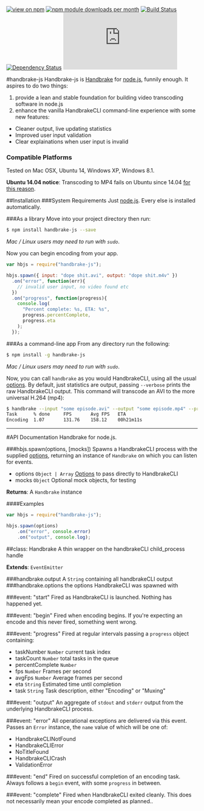 [![view on npm](http://img.shields.io/npm/v/handbrake-js.svg)](https://www.npmjs.org/package/handbrake-js)
[![npm module downloads per month](http://img.shields.io/npm/dm/handbrake-js.svg)](https://www.npmjs.org/package/handbrake-js)
[![Build Status](https://travis-ci.org/75lb/handbrake-js.svg?branch=master)](https://travis-ci.org/75lb/handbrake-js)
[![Dependency Status](https://david-dm.org/75lb/handbrake-js.svg)](https://david-dm.org/75lb/handbrake-js)
![Analytics](https://ga-beacon.appspot.com/UA-27725889-6/handbrake-js/README.md?pixel)

#handbrake-js
Handbrake-js is [Handbrake](http://handbrake.fr) for [node.js](http://nodejs.org), funnily enough. It aspires to do two things:

1. provide a lean and stable foundation for building video transcoding software in node.js
2. enhance the vanilla HandbrakeCLI command-line experience with some new features: 
  - Cleaner output, live updating statistics
  - Improved user input validation
  - Clear explainations when user input is invalid


### Compatible Platforms
Tested on Mac OSX, Ubuntu 14, Windows XP, Windows 8.1.

**Ubuntu 14.04 notice**: Transcoding to MP4 fails on Ubuntu since 14.04 [for this reason](https://forum.handbrake.fr/viewtopic.php?f=13&t=30044).

##Installation
###System Requirements
Just [node.js](http://nodejs.org). Every else is installed automatically.

###As a library 
Move into your project directory then run: 
```sh
$ npm install handbrake-js --save
```
*Mac / Linux users may need to run with `sudo`*.

Now you can begin encoding from your app. 

```js
var hbjs = require("handbrake-js");

hbjs.spawn({ input: "dope shit.avi", output: "dope shit.m4v" })
  .on("error", function(err){
    // invalid user input, no video found etc
  })
  .on("progress", function(progress){
    console.log(
      "Percent complete: %s, ETA: %s", 
      progress.percentComplete, 
      progress.eta
    );
  });
```
###As a command-line app
From any directory run the following:
```sh
$ npm install -g handbrake-js
```
*Mac / Linux users may need to run with `sudo`*.

Now, you can call `handbrake` as you would HandbrakeCLI, using all the usual [options](https://trac.handbrake.fr/wiki/CLIGuide). By default, just statistics are output, passing `--verbose` prints the raw HandbrakeCLI output. This command will transcode an AVI to the more universal H.264 (mp4):
```sh
$ handbrake --input "some episode.avi" --output "some episode.mp4" --preset Normal
Task      % done     FPS       Avg FPS   ETA
Encoding  1.07       131.76    158.12    00h21m11s
```

- - - - - - - - - - - - - - - - - - - - - - - - - - - - - - - - - - - - - - - - - - - - - - - - - 
#API Documentation
Handbrake for node.js.


###hbjs.spawn(options, [mocks])
Spawns a HandbrakeCLI process with the supplied [options](https://trac.handbrake.fr/wiki/CLIGuide), returning an instance of `Handbrake` on which you can listen for events.


- options `Object | Array` [Options](https://trac.handbrake.fr/wiki/CLIGuide) to pass directly to HandbrakeCLI  
- mocks `Object` Optional mock objects, for testing  


**Returns**: A `Handbrake` instance


####Examples
```js
var hbjs = require("handbrake-js");

hbjs.spawn(options)
    .on("error", console.error)
    .on("output", console.log);
```


##class: Handbrake
A thin wrapper on the handbrakeCLI child_process handle

**Extends**: `EventEmitter`



###handbrake.output
A `String` containing all handbrakeCLI output
###handbrake.options
the options HandbrakeCLI was spawned with




###event: "start"
Fired as HandbrakeCLI is launched. Nothing has happened yet.

###event: "begin"
Fired when encoding begins. If you're expecting an encode and this never fired, something went wrong.

###event: "progress"
Fired at regular intervals passing a `progress` object containing:

- taskNumber `Number` current task index
- taskCount `Number` total tasks in the queue
- percentComplete `Number`
- fps `Number` Frames per second
- avgFps `Number` Average frames per second
- eta `String` Estimated time until completion
- task `String` Task description, either "Encoding" or "Muxing"

###event: "output"
An aggregate of `stdout` and `stderr` output from the underlying HandbrakeCLI process.

###event: "error"
All operational exceptions are delivered via this event. Passes an `Error` instance, the `name` value of which will be one of: 

- HandbrakeCLINotFound
- HandbrakeCLIError
- NoTitleFound
- HandbrakeCLICrash
- ValidationError

###event: "end"
Fired on successful completion of an encoding task. Always follows a `begin` event, with some `progress` in between.

###event: "complete"
Fired when HandbrakeCLI exited cleanly. This does not necessarily mean your encode completed as planned..



